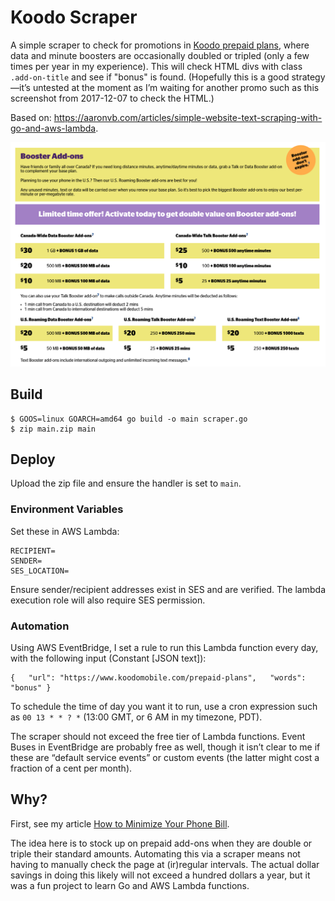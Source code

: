 # Koodo Scraper

A simple scraper to check for promotions in [Koodo prepaid plans](https://www.koodomobile.com/prepaid-plans), where data and minute boosters are occasionally doubled or tripled (only a few times per year in my experience). This will check HTML divs with class `.add-on-title` and see if "bonus" is found. (Hopefully this is a good strategy—it’s untested at the moment as I’m waiting for another promo such as this screenshot from 2017-12-07 to check the HTML.)

Based on: https://aaronvb.com/articles/simple-website-text-scraping-with-go-and-aws-lambda.

![Bonus promotion on 2017-12-07](assets/Koodo-bonus-2017-12-07.png)

## Build

```
$ GOOS=linux GOARCH=amd64 go build -o main scraper.go
$ zip main.zip main
```

## Deploy

Upload the zip file and ensure the handler is set to `main`.

### Environment Variables

Set these in AWS Lambda:

```
RECIPIENT=
SENDER=
SES_LOCATION=
```

Ensure sender/recipient addresses exist in SES and are verified. The lambda execution role will also require SES permission.

### Automation

Using AWS EventBridge, I set a rule to run this Lambda function every day, with the following input (Constant [JSON text]):

```
{   "url": "https://www.koodomobile.com/prepaid-plans",   "words": "bonus" }
```

To schedule the time of day you want it to run, use a cron expression such as `00 13 * * ? *` (13:00 GMT, or 6 AM in my timezone, PDT).

The scraper should not exceed the free tier of Lambda functions. Event Buses in EventBridge are probably free as well, though it isn’t clear to me if these are “default service events” or custom events (the latter might cost a fraction of a cent per month).

## Why?

First, see my article [How to Minimize Your Phone Bill](https://russellmcwhae.ca/journal/minimize-cell-phone).

The idea here is to stock up on prepaid add-ons when they are double or triple their standard amounts. Automating this via a scraper means not having to manually check the page at (ir)regular intervals. The actual dollar savings in doing this likely will not exceed a hundred dollars a year, but it was a fun project to learn Go and AWS Lambda functions.

